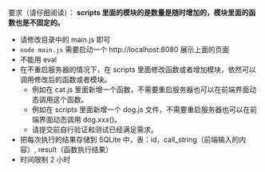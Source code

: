 要求（请仔细阅读）：
**scripts 里面的模块的是数量是随时增加的，模块里面的函数也是不固定的。**


- 请修改目录中的 main.js 即可
- `node main.js` 需要启动一个 http://localhost:8080 展示上面的页面
- 不能用 eval
- 在不重启服务器的情况下，在 scripts 里面修改函数或者增加模块，依然可以调用修改后的函数或者模块。
  - 例如在 cat.js 里面新增一个函数，不需要重启服务器也可以在前端界面动态调用这个函数。
  - 例如在 scripts 里面新增一个 dog.js 文件，不需要重启服务器也可以在前端界面动态调用 dog.xxx()。
  - 请提交前自行验证和测试已经满足需求。
- 把每次执行的结果存储到 SQLite 中，表：id，call_string（前端输入的内容）, result（函数执行结果）
- 时间限制 2 小时